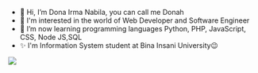 - 👋 Hi, I’m Dona Irma Nabila, you can call me Donah
- 👀 I'm interested in the world of Web Developer and Software Engineer
- 🌱 I’m now learning programming languages Python, PHP, JavaScript, CSS, Node JS,SQL
- ✨ I'm Information System student at Bina Insani University😉
<!---
Donairmanabila/Donairmanabila is a ✨ special ✨ repository because its `README.md` (this file) appears on your GitHub profile.
You can click the 
Preview link to take a look at your changes.
--->

<img src=”http://https://cdn3.vectorstock.com/i/1000x1000/91/17/website-development-banner-programming-technology-vector-25839117.jpg”>
